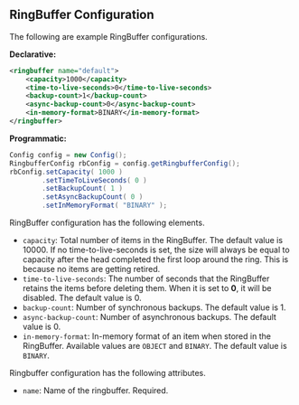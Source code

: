 
## RingBuffer Configuration


The following are example RingBuffer configurations.


**Declarative:**

```xml
<ringbuffer name="default">
    <capacity>1000</capacity>
    <time-to-live-seconds>0</time-to-live-seconds>
    <backup-count>1</backup-count>
    <async-backup-count>0</async-backup-count>
    <in-memory-format>BINARY</in-memory-format>
</ringbuffer>
```

**Programmatic:**

```java
Config config = new Config();
RingbufferConfig rbConfig = config.getRingbufferConfig();
rbConfig.setCapacity( 1000 )
        .setTimeToLiveSeconds( 0 )
        .setBackupCount( 1 )
        .setAsyncBackupCount( 0 )
        .setInMemoryFormat( "BINARY" );
```

RingBuffer configuration has the following elements.

- `capacity`: Total number of items in the RingBuffer. The default value is 10000. If no time-to-live-seconds is set, the size will always be equal to capacity after the head completed the first loop around the ring. This is because no items are getting retired.
- `time-to-live-seconds`: The number of seconds that the RingBuffer retains the items before deleting them. When it is set to **0**, it will be disabled. The default value is 0.
- `backup-count`: Number of synchronous backups. The default value is 1.
- `async-backup-count`: Number of asynchronous backups. The default value is 0.
- `in-memory-format`: In-memory format of an item when stored in the RingBuffer. Available values are `OBJECT` and `BINARY`. The default value is `BINARY`.


Ringbuffer configuration has the following attributes.

- `name`: Name of the ringbuffer. Required.

